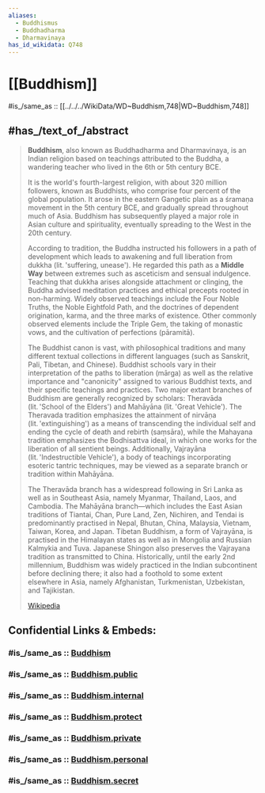 ```yaml
---
aliases:
  - Buddhismus
  - Buddhadharma
  - Dharmavinaya
has_id_wikidata: Q748
---
```


# [[Buddhism]] 

#is_/same_as :: [[../../../WikiData/WD~Buddhism,748|WD~Buddhism,748]] 

## #has_/text_of_/abstract 

> **Buddhism**, also known as Buddhadharma and Dharmavinaya, is an Indian religion 
> based on teachings attributed to the Buddha, 
> a wandering teacher who lived in the 6th or 5th century BCE. 
> 
> It is the world's fourth-largest religion, with about 320 million followers, 
> known as Buddhists, who comprise four percent of the global population. 
> It arose in the eastern Gangetic plain as a śramaṇa movement in the 5th century BCE, 
> and gradually spread throughout much of Asia. 
> Buddhism has subsequently played a major role in Asian culture and spirituality, 
> eventually spreading to the West in the 20th century.
>
> According to tradition, the Buddha instructed his followers in a path of development 
> which leads to awakening and full liberation from dukkha (lit. 'suffering, unease'). 
> He regarded this path as a **Middle Way** between extremes such as asceticism and sensual indulgence. 
> Teaching that dukkha arises alongside attachment or clinging, 
> the Buddha advised meditation practices and ethical precepts rooted in non-harming. 
> Widely observed teachings include the Four Noble Truths, the Noble Eightfold Path, 
> and the doctrines of dependent origination, karma, and the three marks of existence. 
> Other commonly observed elements include the Triple Gem, 
> the taking of monastic vows, and the cultivation of perfections (pāramitā).
>
> The Buddhist canon is vast, with philosophical traditions and many different textual collections in different languages (such as Sanskrit, Pali, Tibetan, and Chinese). Buddhist schools vary in their interpretation of the paths to liberation (mārga) as well as the relative importance and "canonicity" assigned to various Buddhist texts, and their specific teachings and practices. Two major extant branches of Buddhism are generally recognized by scholars: Theravāda (lit. 'School of the Elders') and Mahāyāna (lit. 'Great Vehicle'). The Theravada tradition emphasizes the attainment of nirvāṇa (lit. 'extinguishing') as a means of transcending the individual self and ending the cycle of death and rebirth (saṃsāra), while the Mahayana tradition emphasizes the Bodhisattva ideal, in which one works for the liberation of all sentient beings. Additionally, Vajrayāna (lit. 'Indestructible Vehicle'), a body of teachings incorporating esoteric tantric techniques, may be viewed as a separate branch or tradition within Mahāyāna.
>
> The Theravāda branch has a widespread following in Sri Lanka as well as in Southeast Asia, namely Myanmar, Thailand, Laos, and Cambodia. The Mahāyāna branch—which includes the East Asian traditions of Tiantai, Chan, Pure Land, Zen, Nichiren, and Tendai is predominantly practised in Nepal, Bhutan, China, Malaysia, Vietnam, Taiwan, Korea, and Japan. Tibetan Buddhism, a form of Vajrayāna, is practised in the Himalayan states as well as in Mongolia and Russian Kalmykia and Tuva. Japanese Shingon also preserves the Vajrayana tradition as transmitted to China. Historically, until the early 2nd millennium, Buddhism was widely practiced in the Indian subcontinent before declining there; it also had a foothold to some extent elsewhere in Asia, namely Afghanistan, Turkmenistan, Uzbekistan, and Tajikistan.
>
> [Wikipedia](https://en.wikipedia.org/wiki/Buddhism) 


## Confidential Links & Embeds: 

### #is_/same_as :: [Buddhism](/_Standards/Philosophy/Metaphysic/Religion/Buddhism.md) 

### #is_/same_as :: [Buddhism.public](/_public/Philosophy/Metaphysic/Religion/Buddhism.public.md) 

### #is_/same_as :: [Buddhism.internal](/_internal/Philosophy/Metaphysic/Religion/Buddhism.internal.md) 

### #is_/same_as :: [Buddhism.protect](/_protect/Philosophy/Metaphysic/Religion/Buddhism.protect.md) 

### #is_/same_as :: [Buddhism.private](/_private/Philosophy/Metaphysic/Religion/Buddhism.private.md) 

### #is_/same_as :: [Buddhism.personal](/_personal/Philosophy/Metaphysic/Religion/Buddhism.personal.md) 

### #is_/same_as :: [Buddhism.secret](/_secret/Philosophy/Metaphysic/Religion/Buddhism.secret.md)

